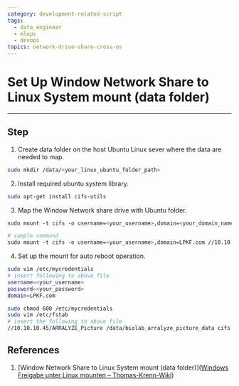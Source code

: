 ```yaml
---
category: development-related-script
tags:
  - data_engineer
  - mlops
  - devops
topics: network-drive-share-cross-os
---
```

# Set Up Window Network Share to Linux System mount (data folder)
----

## Step

1.  Create data folder on the host Ubuntu Linux sever where the data are needed to map.
```bash
sudo mkdir /data/<your_linux_ubuntu_folder_path>
```
2. Install required ubuntu system library.
```bash
sudo apt-get install cifs-utils
```
3. Map the Window Network share drive with Ubuntu folder.
```bash
sudo mount -t cifs -o username=<your_username>,domain=<your_domain_name>  <your_window_network_share_path>  <your_linux_ubuntu_folder_path>

# sample command
sudo mount -t cifs -o username=<your_username>,domain=LPKF.com //10.10.10.45/ARRALYZE_Picture /data/biolab_arralyze_picture_data

```
4. Set up the mount for auto reboot operation.
```bash
sudo vim /etc/mycredentials
# insert following to above file
username=<your_username>
password=<your_password>
domain=LPKF.com

sudo chmod 600 /etc/mycredentials
sudo vim /etc/fstab
# insert the following to above file
//10.10.10.45/ARRALYZE_Picture /data/biolab_arralyze_picture_data cifs credentials=/etc/mycredentials,iocharset=utf8 0 0
```

## References

1. [Window Network Share to Linux System mount (data folder)]([Windows Freigabe unter Linux mounten – Thomas-Krenn-Wiki](https://www.thomas-krenn.com/de/wiki/Windows_Freigabe_unter_Linux_mounten#smbfs))
